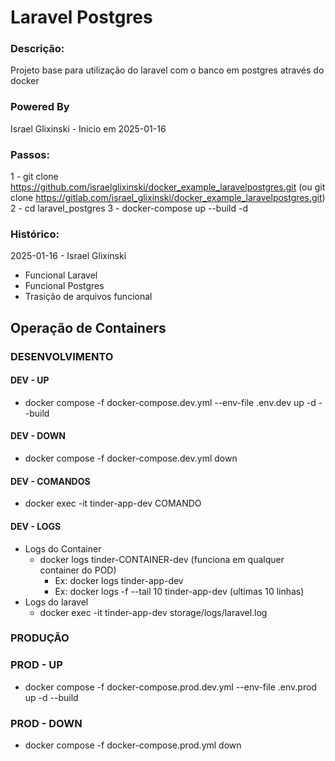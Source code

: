 # Laravel Postgres

### Descrição:
Projeto base para utilização do laravel com o banco em postgres através do docker

### Powered By
Israel Glixinski - Inicio em 2025-01-16

### Passos:

1 - git clone https://github.com/israelglixinski/docker_example_laravelpostgres.git
(ou git clone https://gitlab.com/israel_glixinski/docker_example_laravelpostgres.git) 
2 - cd laravel_postgres
3 - docker-compose up --build -d

### Histórico:
2025-01-16 - Israel Glixinski
* Funcional Laravel
* Funcional Postgres
* Trasição de arquivos funcional

## Operação de Containers
### DESENVOLVIMENTO
#### DEV - UP
- docker compose -f docker-compose.dev.yml --env-file .env.dev up -d --build

#### DEV - DOWN
- docker compose -f docker-compose.dev.yml down

#### DEV - COMANDOS
- docker exec -it tinder-app-dev COMANDO

#### DEV - LOGS 
- Logs do Container
    - docker logs tinder-CONTAINER-dev (funciona em qualquer container do POD)
        - Ex: docker logs tinder-app-dev
        - Ex: docker logs -f --tail 10 tinder-app-dev (ultimas 10 linhas)
- Logs do laravel
    - docker exec -it tinder-app-dev storage/logs/laravel.log

### PRODUÇÃO
### PROD - UP
- docker compose -f docker-compose.prod.dev.yml --env-file .env.prod up -d --build

### PROD - DOWN
- docker compose -f docker-compose.prod.yml down